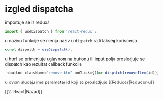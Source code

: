 # izgled dispatcha

importuje se  iz reduxa
```jsx
import { useDispatch } from 'react-redux';
```

u nazivu funkcije se menja naziv u `dispatch` radi lakseg koriscenja

```jsx
const dispatch = useDispatch();
```

u html se primenjuje uglavnom na buttonu ili input polju
prosledjuje se dispatch kao rezultat callback funkcije

```jsx
 <button className="remove-btn" onClick={()=> dispatch(removeItem(id))}>remove</button>
```

u ovom slucaju ima parametar id koji se prosledjuje [[Reducer|Reducer-u]]


[[2. React|Nazad]]

